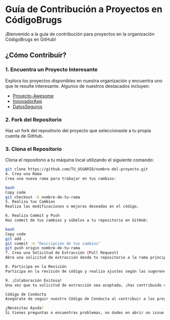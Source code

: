 # Guía de Contribución a Proyectos en CódigoBrugs

¡Bienvenido a la guía de contribución para proyectos en la organización CódigoBrugs en GitHub!

## ¿Cómo Contribuir?

### 1. Encuentra un Proyecto Interesante

Explora los proyectos disponibles en nuestra organización y encuentra uno que te resulte interesante. Algunos de nuestros destacados incluyen:

- [Proyecto-Awesome](https://github.com/CodigoBrugs/Proyecto-Awesome)
- [InnovadorApp](https://github.com/CodigoBrugs/InnovadorApp)
- [DatosSeguros](https://github.com/CodigoBrugs/DatosSeguros)

### 2. Fork del Repositorio

Haz un fork del repositorio del proyecto que seleccionaste a tu propia cuenta de GitHub.

### 3. Clona el Repositorio

Clona el repositorio a tu máquina local utilizando el siguiente comando:

```bash
git clone https://github.com/TU_USUARIO/nombre-del-proyecto.git
4. Crea una Rama
Crea una nueva rama para trabajar en tus cambios:

bash
Copy code
git checkout -b nombre-de-tu-rama
5. Realiza tus Cambios
Realiza las modificaciones o mejoras deseadas en el código.

6. Realiza Commit y Push
Haz commit de tus cambios y súbelos a tu repositorio en GitHub:

bash
Copy code
git add .
git commit -m "Descripción de tus cambios"
git push origin nombre-de-tu-rama
7. Crea una Solicitud de Extracción (Pull Request)
Abre una solicitud de extracción desde tu repositorio a la rama principal del proyecto original.

8. Participa en la Revisión
Participa en la revisión de código y realiza ajustes según las sugerencias de los colaboradores.

9. ¡Colaboración Exitosa!
Una vez que tu solicitud de extracción sea aceptada, ¡has contribuido con éxito al proyecto!

Código de Conducta
Asegúrate de seguir nuestro Código de Conducta al contribuir a los proyectos en nuestra organización.

¿Necesitas Ayuda?
Si tienes preguntas o encuentras problemas, no dudes en abrir un issue en el repositorio correspondiente.

